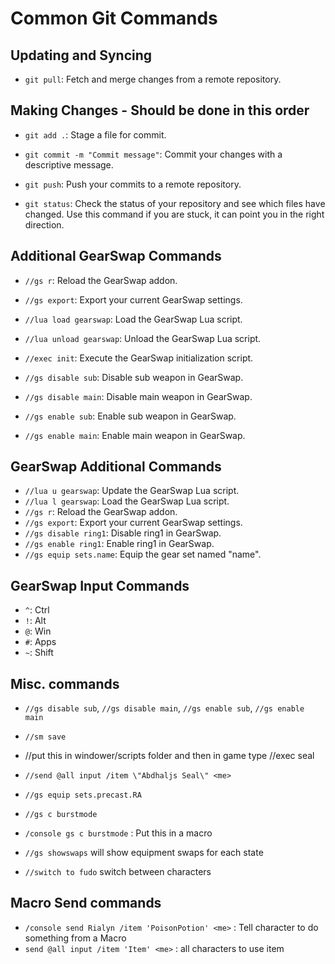 # Common Git Commands

## Updating and Syncing

- `git pull`: Fetch and merge changes from a remote repository.

## Making Changes - Should be done in this order

- `git add .`: Stage a file for commit.
- `git commit -m "Commit message"`: Commit your changes with a descriptive message.
- `git push`: Push your commits to a remote repository.

- `git status`: Check the status of your repository and see which files have changed. Use this command if you are stuck, it can point you in the right direction.

## Additional GearSwap Commands

- `//gs r`: Reload the GearSwap addon.
- `//gs export`: Export your current GearSwap settings.
- `//lua load gearswap`: Load the GearSwap Lua script.
- `//lua unload gearswap`: Unload the GearSwap Lua script.
- `//exec init`: Execute the GearSwap initialization script.

- `//gs disable sub`: Disable sub weapon in GearSwap.
- `//gs disable main`: Disable main weapon in GearSwap.
- `//gs enable sub`: Enable sub weapon in GearSwap.
- `//gs enable main`: Enable main weapon in GearSwap.

## GearSwap Additional Commands

- `//lua u gearswap`: Update the GearSwap Lua script.
- `//lua l gearswap`: Load the GearSwap Lua script.
- `//gs r`: Reload the GearSwap addon.
- `//gs export`: Export your current GearSwap settings.
- `//gs disable ring1`: Disable ring1 in GearSwap.
- `//gs enable ring1`: Enable ring1 in GearSwap.
- `//gs equip sets.name`: Equip the gear set named "name".

## GearSwap Input Commands

- `^`: Ctrl
- `!`: Alt
- `@`: Win
- `#`: Apps
- `~`: Shift

## Misc. commands

- `//gs disable sub`, `//gs disable main`, `//gs enable sub`, `//gs enable main`
- `//sm save`
- //put this in windower/scripts folder and then in game type //exec seal
- `//send @all input /item \"Abdhaljs Seal\" <me>`

- `//gs equip sets.precast.RA`

- `//gs c burstmode`
- `/console gs c burstmode` : Put this in a macro
- `//gs showswaps` will show equipment swaps for each state

- `//switch to fudo` switch between characters

## Macro Send commands

- `/console send Rialyn /item 'PoisonPotion' <me>` : Tell character to do something from a Macro
- `send @all input /item 'Item' <me>` : all characters to use item
